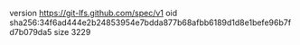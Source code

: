 version https://git-lfs.github.com/spec/v1
oid sha256:34f6ad444e2b24853954e7bdda877b68afbb6189d1d8e1befe96b7fd7b079da5
size 3229
